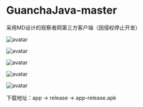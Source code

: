 # GuanchaJava-master
采用MD设计的观察者网第三方客户端（因侵权停止开发）    

![avatar](https://raw.githubusercontent.com/lizhenxin111/GuanchaJava-master/master/app/release/Screenshot_20190512-125212-230009-o_1dalgdascjub114l9vm1orebp815-uid-446203%401080x1920.jpg)   

![avatar](https://raw.githubusercontent.com/lizhenxin111/GuanchaJava-master/master/app/release/Screenshot_20190512-125218-230009-o_1dalgdasb1kabo4i106v1os91g0d14-uid-446203%401080x1920.jpg)   

![avatar](https://raw.githubusercontent.com/lizhenxin111/GuanchaJava-master/master/app/release/Screenshot_20190512-125240-230009-o_1dalgdasc16908ta54g1774pdb17-uid-446203%401080x1920.png)   

![avatar](https://raw.githubusercontent.com/lizhenxin111/GuanchaJava-master/master/app/release/Screenshot_20190512-125304-230009-o_1dalgdasc1kvi8mqeov1s45r818-uid-446203%401080x1920.png)    

![avatar](https://raw.githubusercontent.com/lizhenxin111/GuanchaJava-master/master/app/release/Screenshot_20190512-125903-230009-o_1dalgdasc32gpusblr1bnnva16-uid-446203%401080x1920.png)

下载地址：app -> release -> app-release.apk
